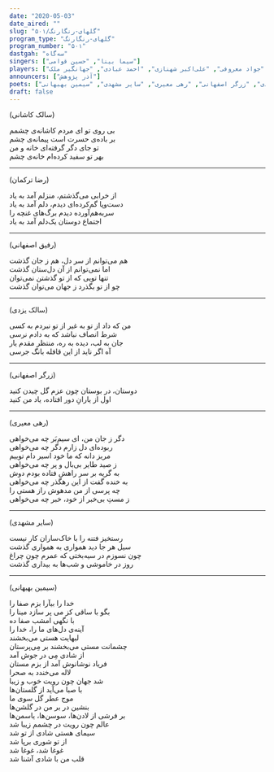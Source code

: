 ```yaml
---
date: "2020-05-03"
date_aired: ""
slug: "گلهای-رنگارنگ/۵۰۱"
program_type: "گلهای-رنگارنگ"
program_number: "۵۰۱"
dastgah: "سه‌گاه"
singers: ["سیما بینا", "حسین قوامی"]
players: ["همایون خرم", "جواد معروفی", "علی‌اکبر شهنازی", "احمد عبادی", "جهانگیر ملک"]
announcers: ["آذر پژوهش"]
poets: ["سالک کاشانی", "رضا ترکمان", "رفیق اصفهانی", "سالک یزدی", "زرگر اصفهانی", "رهی معیری", "سایر مشهدی", "سیمین بهبهانی"]
draft: false
---
```


(سالک کاشانی)  

بی روی تو ای مردم کاشانه‌ی چشمم  
بر باده‌ی حسرت است پیمانه‌ی چشم  
تو جای دگر گرفته‌ای خانه و من  
بهر تو سفید کرده‌ام خانه‌ی چشم  

---  

(رضا ترکمان)  

از خرابی می‌گذشتم، منزلم آمد به یاد  
دست‌و‌پا گم‌کرده‌ای دیدم، دلم آمد به یاد  
سر‌به‌هم‌آورده دیدم برگ‌های غنچه را  
اجتماع دوستان یک‌دلم آمد به یاد  

---  

(رفیق اصفهانی)  

هم می‌توانم از سر دل، هم ز جان گذشت  
اما نمی‌توانم از آن دل‌ستان گذشت  
تنها تویی که از تو گذشتن نمی‌توان  
چو از تو بگذرد ز جهان می‌توان گذشت  

---  

(سالک یزدی)  

من که داد از تو به غیر از تو نبردم به کسی  
شرط انصاف نباشد که به دادم نرسی  
جان به لب، دیده به ره، منتظر مقدم یار  
آه اگر ناید از این قافله بانگ جرسی  

---  

(زرگر اصفهانی)  

دوستان، در بوستان چون عزم گل چیدن کنید  
اول از یارانِ دور افتاده، یاد من کنید  

---  

(رهی معیری)  

دگر ز جان من، ای سیم‌بَر چه می‌خواهی  
ربوده‌ای دل زارم دگر چه می‌خواهی  
مریز دانه که ما خود اسیر دام توییم  
ز صید طایر بی‌بال و پر چه می‌خواهی  
به گریه بر سر راهش فتاده بودم دوش  
به خنده گفت از این رهگذر چه می‌خواهی  
چه پرسی از من مدهوش راز هستی را  
ز مستِ بی‌خبر از خود، خبر چه می‌خواهی  

---  

(سایر مشهدی)  

رستخیز فتنه را با خاک‌ساران کار نیست  
سیل هر جا دید همواری به همواری گذشت  
چون نسوزم در سیه‌بختی که عمرم چون چراغ  
روز در خاموشی و شب‌ها به بیداری گذشت  

---  

(سیمین بهبهانی)  

خدا را بیآرا بزم صفا را  
بگو با ساقی کز می پر سازد مینا را  
با نگهی امشب صفا ده  
آینه‌ی دل‌های ما را، خدا را  
لبهایت هستی می‌بخشند  
چشمانت مستی می‌بخشند بر مِی‌پرستان  
از شادی مِی در جوش آمد  
فریاد نوشانوش آمد از بزم مستان  
لاله می‌خندد به صحرا  
شد جهان چون رویت خوب و زیبا  
با صبا می‌آید از گلستان‌ها  
موج عطر گل سوی ما  
بنشین در بر من در گلشن‌ها  
بر فرشی از لادن‌ها، سوسن‌ها، یاسمن‌ها  
عالم چون رویت در چشمم زیبا شد  
سیمای هستی شادی از تو شد  
از تو شوری برپا شد  
غوغا شد، غوغا شد  
قلب من با شادی آشنا شد  
